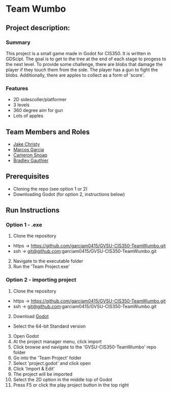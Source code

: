 # Team Wumbo

## Project description:
### Summary
This project is a small game made in Godot for CIS350. It is written in GDScipt. The goal is to get to the tree at the end of each stage to progess to the next level. To provide some challenge, there are blobs that damage the player if they touch them from the side. The player has a gun to fight the blobs. Additionally, there are apples to collect as a form of 'score'.

### Features
* 2D sidescoller/platformer
* 3 levels
* 360 degree aim for gun
* Lots of apples

## Team Members and Roles

* [Jake Christy](https://github.com/christyJC/CIS350-HW2-Christy.git)
* [Marcos Garcia](https://github.com/garciam0415/CIS350-HW2-Garcia.git)
* [Cameron Snoap](https://github.com/snoapca/CIS350-HW2--Snoap-.git)
* [Bradley Gauthier](https://github.com/Bradschmad/CIS350-HW2-Gauthier)

## Prerequisites
* Cloning the repo (see option 1 or 2)
* Downloading Godot (for option 2, instructions below)

## Run Instructions
### Option 1 - .exe
1. Clone the repository
* https -> https://github.com/garciam0415/GVSU-CIS350-TeamWumbo.git
* ssh -> git@github.com:garciam0415/GVSU-CIS350-TeamWumbo.git
2. Navigate to the executable folder
3. Run the 'Team Project.exe'

### Option 2 - importing project
1. Clone the repository
* https -> https://github.com/garciam0415/GVSU-CIS350-TeamWumbo.git
* ssh -> git@github.com:garciam0415/GVSU-CIS350-TeamWumbo.git
2. Download [Godot](https://godotengine.org/download)
* Select the 64-bit Standard version
3. Open Godot
4. At the project manager menu, click import
5. Click browse and navigate to the 'GVSU-CIS350-TeamWumbo' repo folder
6. Go into the 'Team Project' folder 
7. Select 'project.godot' and click open
8. Click 'Import & Edit'
9. The project will be imported
10. Select the 2D option in the middle top of Godot
11. Press F5 or click the play project button in the top right
